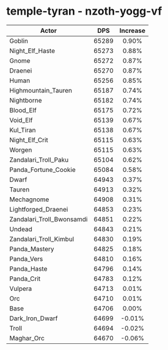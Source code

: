 # temple-tyran - nzoth-yogg-vf
| Actor | DPS | Increase |
|---|:---:|:---:|
|Goblin|65289|0.90%|
|Night_Elf_Haste|65273|0.88%|
|Gnome|65272|0.87%|
|Draenei|65270|0.87%|
|Human|65256|0.85%|
|Highmountain_Tauren|65187|0.74%|
|Nightborne|65182|0.74%|
|Blood_Elf|65175|0.72%|
|Void_Elf|65139|0.67%|
|Kul_Tiran|65138|0.67%|
|Night_Elf_Crit|65115|0.63%|
|Worgen|65115|0.63%|
|Zandalari_Troll_Paku|65104|0.62%|
|Panda_Fortune_Cookie|65084|0.58%|
|Dwarf|64943|0.37%|
|Tauren|64913|0.32%|
|Mechagnome|64908|0.31%|
|Lightforged_Draenei|64853|0.23%|
|Zandalari_Troll_Bwonsamdi|64851|0.22%|
|Undead|64843|0.21%|
|Zandalari_Troll_Kimbul|64830|0.19%|
|Panda_Mastery|64825|0.18%|
|Panda_Vers|64810|0.16%|
|Panda_Haste|64796|0.14%|
|Panda_Crit|64783|0.12%|
|Vulpera|64713|0.01%|
|Orc|64710|0.01%|
|Base|64706|0.00%|
|Dark_Iron_Dwarf|64699|-0.01%|
|Troll|64694|-0.02%|
|Maghar_Orc|64670|-0.06%|
